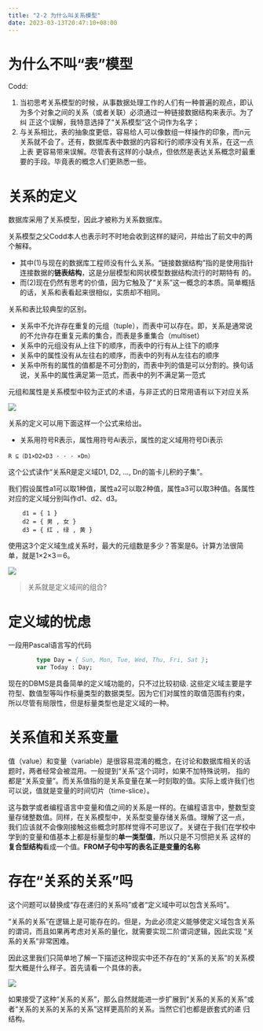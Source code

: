 ```yaml
---
title: "2-2 为什么叫关系模型"
date: 2023-03-13T20:47:10+08:00
---
```


# 为什么不叫“表”模型

Codd:

1. 当初思考关系模型的时候，从事数据处理工作的人们有一种普遍的观点，即认为多个对象之间的关系（或者关联）必须通过一种链接数据结构来表示。为了纠
  正这个误解，我特意选择了“关系模型”这个词作为名字；
2. 与关系相比，表的抽象度更低，容易给人可以像数组一样操作的印象，而n元关系就不会了。还有，数据库表中数据的内容和行的顺序没有关系，在这一点上表
  更容易带来误解。尽管表有这样的小缺点，但依然是表达关系概念时最重要的手段。毕竟表的概念人们更熟悉一些。

# 关系的定义

数据库采用了关系模型，因此才被称为关系数据库。

关系模型之父Codd本人也表示时不时地会收到这样的疑问，并给出了前文中的两个解释。

- 其中(1)与现在的数据库工程师没有什么关系。“链接数据结构”指的是使用指针连接数据的**链表结构**，这是分层模型和网状模型数据结构流行的时期特有
  的。
- 而(2)现在仍然有思考的价值，因为它触及了“关系”这一概念的本质。简单概括的话，关系和表看起来很相似，实质却不相同。

关系和表比较典型的区别。

- 关系中不允许存在重复的元组（tuple），而表中可以存在。即，关系是通常说的不允许存在重复元素的集合，而表是多重集合（multiset）
- 关系中的元组没有从上往下的顺序，而表中的行有从上往下的顺序
- 关系中的属性没有从左往右的顺序，而表中的列有从左往右的顺序
- 关系中所有的属性的值都是不可分割的，而表中列的值是可以分割的。换句话说，关系中的属性满足第一范式，而表中的列不满足第一范式

元组和属性是关系模型中较为正式的术语，与非正式的日常用语有以下对应关系

![](https://res.weread.qq.com/wrepub/epub_26211874_319)

关系的定义可以用下面这样一个公式来给出。

- 关系用符号R表示，属性用符号Ai表示，属性的定义域用符号Di表示

```
R ⊆（D1×D2×D3 · · · ×Dn）
```

这个公式读作“关系R是定义域D1, D2, …, Dn的笛卡儿积的子集”。

我们假设属性a1可以取1种值，属性a2可以取2种值，属性a3可以取3种值。各属性对应的定义域分别叫作d1、d2、d3。

```
    d1 = { 1 }
    d2 = { 男 , 女 }
    d3 = { 红 , 绿 , 黄 }
```

使用这3个定义域生成关系时，最大的元组数是多少？答案是6。计算方法很简单，就是1×2×3＝6。

![](https://res.weread.qq.com/wrepub/epub_26211874_320)

> 关系就是定义域间的组合?

# 定义域的忧虑

一段用Pascal语言写的代码

```pascal
        type Day = { Sun, Mon, Tue, Wed, Thu, Fri, Sat };
        var Today : Day;
```

现在的DBMS是具备简单的定义域功能的，只不过比较初级. 这些定义域主要是字符型、数值型等叫作标量类型的数据类型。因为它们对属性的取值范围有约束，
所以尽管有局限性，但是标量类型也是定义域的一种。

# 关系值和关系变量

值（value）和变量（variable）是很容易混淆的概念，在讨论和数据库相关的话题时，两者经常会被混用。一般提到“关系”这个词时，如果不加特殊说明，
指的都是“关系变量”。而关系值指的是关系变量在某一时刻取的值。实际上或许我们也可以说，值就是变量的时间切片（time-slice）。

这与数学或者编程语言中变量和值之间的关系是一样的。在编程语言中，整数型变量存储整数值。同样，在关系模型中，关系型变量存储关系值。理解了这一点，
我们应该就不会像刚接触这些概念时那样觉得不可思议了。关键在于我们在学校中学到的变量和值基本上都是标量型的**单一类型值**，所以只是不习惯把关系
这样的**复合型结构**看成一个值。**FROM子句中写的表名正是变量的名称**

# 存在“关系的关系”吗

这个问题可以替换成“存在递归的关系吗”或者“定义域中可以包含关系吗”。

“关系的关系”在逻辑上是可能存在的。但是，为此必须定义能够使定义域包含关系的谓词，而且如果再考虑对关系的量化，就需要实现二阶谓词逻辑，因此实现
“关系的关系”非常困难。

因此这里我们只简单地了解一下描述这种现实中还不存在的“关系的关系”的关系模型大概是什么样子。首先请看一个具体的表。

![](https://res.weread.qq.com/wrepub/epub_26211874_328)

如果接受了这种“关系的关系”，那么自然就能进一步扩展到“关系的关系的关系”或者“关系的关系的关系的关系”这样更高阶的关系。当然它们也都是嵌套式的递
归结构。
